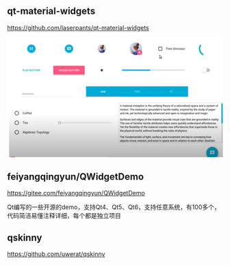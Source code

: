 ## qt-material-widgets

https://github.com/laserpants/qt-material-widgets

![](./image/qt-material-widgets.png)

## feiyangqingyun/QWidgetDemo

https://gitee.com/feiyangqingyun/QWidgetDemo

Qt编写的一些开源的demo，支持Qt4、Qt5、Qt6，支持任意系统，有100多个，代码简洁易懂注释详细，每个都是独立项目

## qskinny

https://github.com/uwerat/qskinny
